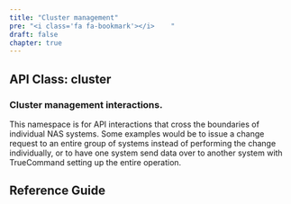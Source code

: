 ```yaml
---
title: "Cluster management"
pre: "<i class='fa fa-bookmark'></i>	"
draft: false
chapter: true
---
```


## API Class: cluster

### Cluster management interactions.

This namespace is for API interactions that cross the boundaries of individual NAS systems. Some examples would be to issue a change request to an entire group of systems instead of performing the change individually, or to have one system send data over to another system with TrueCommand setting up the entire operation.

## Reference Guide
